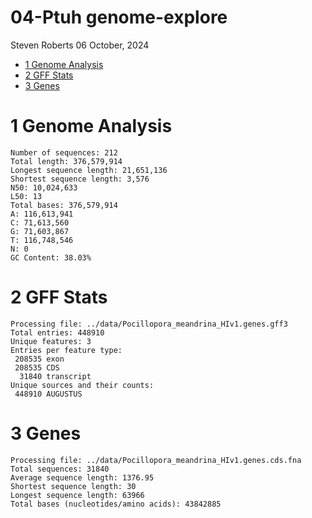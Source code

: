 04-Ptuh genome-explore
================
Steven Roberts
06 October, 2024

- <a href="#1-genome-analysis" id="toc-1-genome-analysis">1 Genome
  Analysis</a>
- <a href="#2-gff-stats" id="toc-2-gff-stats">2 GFF Stats</a>
- <a href="#3-genes" id="toc-3-genes">3 Genes</a>

# 1 Genome Analysis

    Number of sequences: 212
    Total length: 376,579,914
    Longest sequence length: 21,651,136
    Shortest sequence length: 3,576
    N50: 10,024,633
    L50: 13
    Total bases: 376,579,914
    A: 116,613,941
    C: 71,613,560
    G: 71,603,867
    T: 116,748,546
    N: 0
    GC Content: 38.03%

# 2 GFF Stats

    Processing file: ../data/Pocillopora_meandrina_HIv1.genes.gff3
    Total entries: 448910
    Unique features: 3
    Entries per feature type:
     208535 exon
     208535 CDS
      31840 transcript
    Unique sources and their counts:
     448910 AUGUSTUS

# 3 Genes

    Processing file: ../data/Pocillopora_meandrina_HIv1.genes.cds.fna
    Total sequences: 31840
    Average sequence length: 1376.95
    Shortest sequence length: 30
    Longest sequence length: 63966
    Total bases (nucleotides/amino acids): 43842885
